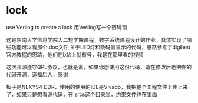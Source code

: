 # lock
use Verilog to create a lock  用Verilog写一个密码锁

这是东南大学信息学院大二短学期课程，数字系统课程设计的作业，具体实现了哪些功能可以看那个.doc文件
关于LED灯和数码管显示的代码，思路参考了digilent官方教程的思路，他们在b站上就有号，我是在那里看的视频

这次开源遵守GPL协议，也就是说，如果你想使用这份代码，请在修改后也把你的代码开源，造福后人，感谢

板子是NEXYS4 DDR，使用的使用的IDE是Vivado，我把整个工程文件上传上来了，如果只是想看源代码，在.srcs这个目录里，约束文件也在里面
